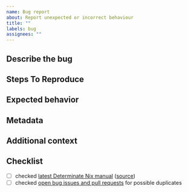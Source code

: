 ```yaml
---
name: Bug report
about: Report unexpected or incorrect behaviour
title: ""
labels: bug
assignees: ""
---
```


## Describe the bug

<!--
  A clear and concise description of what the bug is.

  If you have a problem with a specific package or NixOS,
  you probably want to file an issue at https://github.com/NixOS/nixpkgs/issues.
-->

## Steps To Reproduce

<!--
  Example:

  1. Clone this repository: ...
  2. Run `nix-... ...`
  3. Observe unexpected behaviour
-->

## Expected behavior

<!-- A clear and concise description of what you expected to happen. -->

## Metadata

<!-- Please insert the output of running `determinate-nixd version` below this line -->

<!-- Please insert the output of running `nix --version` below this line -->

## Additional context

<!-- Add any other context about the problem here. -->

## Checklist

<!-- make sure this issue is not redundant or obsolete -->

- [ ] checked [latest Determinate Nix manual] \([source])
- [ ] checked [open bug issues and pull requests] for possible duplicates

[latest Determinate Nix manual]: https://manual.determinate.systems/
[source]: https://github.com/DeterminateSystems/nix-src/tree/detsys-main/doc/manual/source
[open bug issues and pull requests]: https://github.com/DeterminateSystems/nix-src/labels/bug
